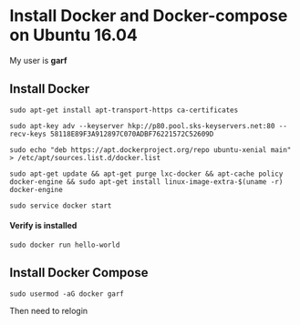 # Install Docker and Docker-compose on Ubuntu 16.04

My user is **garf**


## Install Docker

`sudo apt-get install apt-transport-https ca-certificates`

`sudo apt-key adv --keyserver hkp://p80.pool.sks-keyservers.net:80 --recv-keys 58118E89F3A912897C070ADBF76221572C52609D`

`sudo echo "deb https://apt.dockerproject.org/repo ubuntu-xenial main" > /etc/apt/sources.list.d/docker.list`

`sudo apt-get update && apt-get purge lxc-docker && apt-cache policy docker-engine && sudo apt-get install linux-image-extra-$(uname -r) docker-engine`

`sudo service docker start`


#### Verify is installed

`sudo docker run hello-world`

## Install Docker Compose

`sudo usermod -aG docker garf`

Then need to relogin


